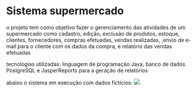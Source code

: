 # Sistema supermercado

o projeto tem como objetivo fazer o gerenciamento das atividades de um supermercado
como cadastro, edição, exclusão de produtos, estoque, clientes, fornecedores, compras efetuadas, vendas realizadas,
,envio de e-mail para o cliente com os dados da compra, e relatório das vendas efetuadas

tecnologias utilizadas: linguagem de programação Java, banco de dados PostgreSQL e JasperReports para a geração de relatórios

abaixo o sistema em execução com dados fictícios:
![](20200708_151843.gif)

